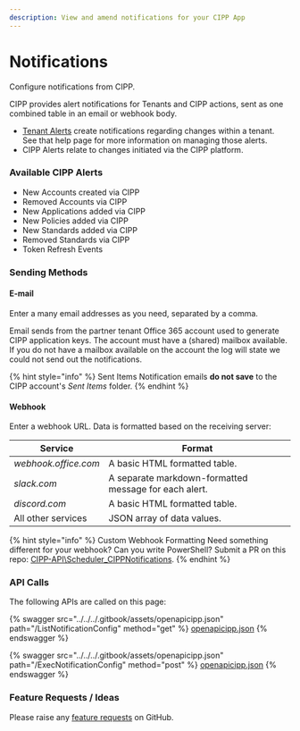```yaml
---
description: View and amend notifications for your CIPP App
---
```


# Notifications

Configure notifications from CIPP.

CIPP provides alert notifications for Tenants and CIPP actions, sent as one combined table in an email or webhook body.

* [Tenant Alerts](../../../tenantadministration/alerts/) create notifications regarding changes within a tenant. See that help page for more information on managing those alerts.
* CIPP Alerts relate to changes initiated via the CIPP platform.

### Available CIPP Alerts

* New Accounts created via CIPP
* Removed Accounts via CIPP
* New Applications added via CIPP
* New Policies added via CIPP
* New Standards added via CIPP
* Removed Standards via CIPP
* Token Refresh Events

### Sending Methods

#### E-mail

Enter a many email addresses as you need, separated by a comma.

Email sends from the partner tenant Office 365 account used to generate CIPP application keys. The account must have a (shared) mailbox available. If you do not have a mailbox available on the account the log will state we could not send out the notifications.&#x20;

{% hint style="info" %}
Sent Items Notification emails **do not save** to the CIPP account's _Sent Items_ folder.
{% endhint %}

#### Webhook

Enter a webhook URL. Data is formatted based on the receiving server:

| Service              | Format                                                |
| -------------------- | ----------------------------------------------------- |
| _webhook.office.com_ | A basic HTML formatted table.                         |
| _slack.com_          | A separate markdown-formatted message for each alert. |
| _discord.com_        | A basic HTML formatted table.                         |
| All other services   | JSON array of data values.                            |

{% hint style="info" %}
Custom Webhook Formatting Need something different for your webhook? Can you write PowerShell? Submit a PR on this repo: [CIPP-API\Scheduler\_CIPPNotifications](https://github.com/KelvinTegelaar/CIPP-API/tree/dev/Scheduler\_CIPPNotifications).
{% endhint %}

### API Calls

The following APIs are called on this page:

{% swagger src="../../../.gitbook/assets/openapicipp.json" path="/ListNotificationConfig" method="get" %}
[openapicipp.json](../../../.gitbook/assets/openapicipp.json)
{% endswagger %}

{% swagger src="../../../.gitbook/assets/openapicipp.json" path="/ExecNotificationConfig" method="post" %}
[openapicipp.json](../../../.gitbook/assets/openapicipp.json)
{% endswagger %}

### Feature Requests / Ideas

Please raise any [feature requests](https://github.com/KelvinTegelaar/CIPP/issues/new?assignees=\&labels=\&template=feature\_request.md\&title=FEATURE+REQUEST%3A+) on GitHub.
